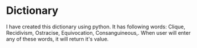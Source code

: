 # Dictionary
I have created this dictionary using python.
It has following words:
Clique,  
Recidivism,
Ostracise, 
Equivocation, 
Consanguineous,.
When user will enter any of these words, it will return it's value.
